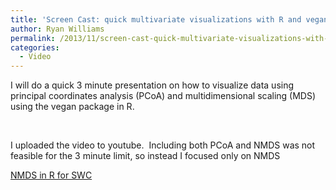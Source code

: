 ```yaml
---
title: 'Screen Cast: quick multivariate visualizations with R and vegan'
author: Ryan Williams
permalink: /2013/11/screen-cast-quick-multivariate-visualizations-with-r-and-vegan/
categories:
  - Video
---
```

I will do a quick 3 minute presentation on how to visualize data using principal coordinates analysis (PCoA) and multidimensional scaling (MDS) using the vegan package in R.

&nbsp;

I uploaded the video to youtube.  Including both PCoA and NMDS was not feasible for the 3 minute limit, so instead I focused only on NMDS

[NMDS in R for SWC][1]

 [1]: http://www.youtube.com/watch?v=vuOUp6IuhuQ&feature=youtu.be
